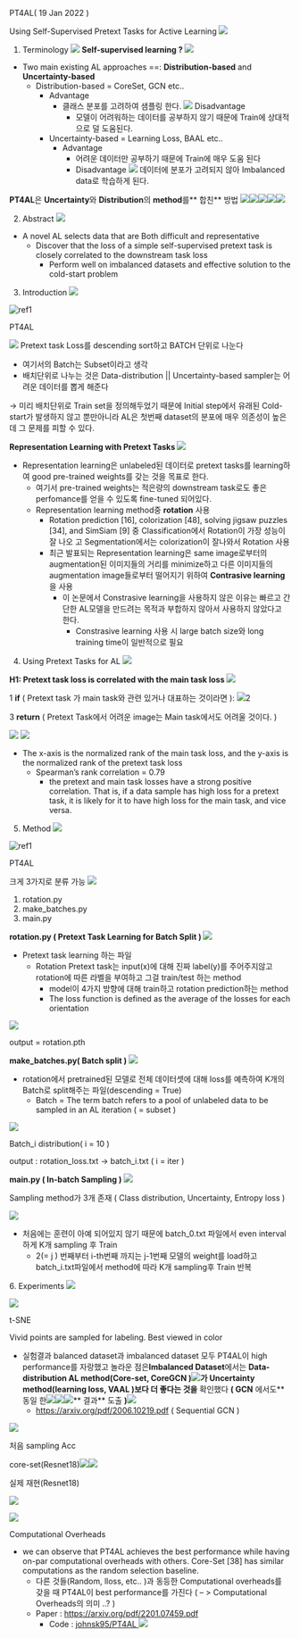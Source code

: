 ﻿PT4AL( 19 Jan 2022 )

Using Self-Supervised Pretext Tasks for Active Learning ![](assets/Aspose.Words.b692e171-d8a5-41de-b662-257c63a85462.001.png)

1. Terminology ![](assets/Aspose.Words.b692e171-d8a5-41de-b662-257c63a85462.002.png) **Self-supervised learning ? ![](assets/Aspose.Words.b692e171-d8a5-41de-b662-257c63a85462.003.png)**
- Two main existing AL approaches ==: **Distribution-based** and **Uncertainty-based**
  - Distribution-based = CoreSet, GCN etc..
    - Advantage
      - 클래스 분포를 고려하여 샘플링 한다. ![](assets/Aspose.Words.b692e171-d8a5-41de-b662-257c63a85462.004.png) Disadvantage
        - 모델이 어려워하는 데이터를 공부하지 않기 때문에 Train에 상대적으로 덜 도움된다.
    - Uncertainty-based = Learning Loss, BAAL etc..
      - Advantage
        - 어려운 데이터만 공부하기 때문에 Train에 매우 도움 된다
        - Disadvantage ![](assets/Aspose.Words.b692e171-d8a5-41de-b662-257c63a85462.005.png) 데이터에 분포가 고려되지 않아 Imbalanced data로 학습하게 된다.

**PT4AL**은 **Uncertainty**와 **Distribution**의 **method**를** 합친** 방법 ![](assets/Aspose.Words.b692e171-d8a5-41de-b662-257c63a85462.006.png)![](assets/Aspose.Words.b692e171-d8a5-41de-b662-257c63a85462.007.png)![](assets/Aspose.Words.b692e171-d8a5-41de-b662-257c63a85462.008.png)![](assets/Aspose.Words.b692e171-d8a5-41de-b662-257c63a85462.009.png)![](assets/Aspose.Words.b692e171-d8a5-41de-b662-257c63a85462.010.png)

2. Abstract  ![](assets/Aspose.Words.b692e171-d8a5-41de-b662-257c63a85462.011.png)
- A novel AL selects data that are Both difficult and representative
  - Discover that the loss of a simple self-supervised pretext task is closely correlated to the downstream task loss
    - Perform well on imbalanced datasets and effective solution to the cold-start problem
3. Introduction ![](assets/Aspose.Words.b692e171-d8a5-41de-b662-257c63a85462.012.png)

![ref1]

PT4AL

![](assets/Aspose.Words.b692e171-d8a5-41de-b662-257c63a85462.014.png) Pretext task Loss를 descending sort하고  BATCH 단위로 나눈다

- 여기서의 Batch는 Subset이라고 생각
- 배치단위로 나누는 것은 Data-distribution || Uncertainty-based sampler는 어려운 데이터를 뽑게 해준다

→ 미리 배치단위로 Train set을 정의해두었기 때문에 Initial step에서 유래된 Cold-start가 발생하지 않고 뿐만아니라 AL은 첫번째 dataset의 분포에 매우 의존성이 높은데 그 문제를 피할 수 있다.

**Representation Learning with Pretext Tasks ![](assets/Aspose.Words.b692e171-d8a5-41de-b662-257c63a85462.015.png)**

- Representation learning은 unlabeled된 데이터로 pretext tasks를 learning하여 good pre-trained weights를 갖는 것을 목표로 한다.
  - 여기서 pre-trained weights는 적은량의 downstream task로도 좋은 perfomance를 얻을 수 있도록 fine-tuned 되어있다.
  - Representation learning method중 **rotation** 사용 
    - Rotation prediction [16], colorization [48], solving jigsaw puzzles [34], and SimSiam [9] 중 Classification에서 Rotation이 가장 성능이 잘 나오 고 Segmentation에서는 colorization이 잘나와서 Rotation 사용
    - 최근 발표되는 Representation learning은 same image로부터의 augmentation된 이미지들의 거리를 minimize하고 다른 이미지들의 augmentation image들로부터 떨어지기 위하여 **Contrasive learning**을 사용
      - 이 논문에서 Constrasive learning을 사용하지 않은 이유는 빠르고 간단한 AL모델을 만드려는 목적과 부합하지 않아서 사용하지 않았다고 한다.
        - Constrasive learning 사용 시 large batch size와 long training time이 일반적으로 필요
4. Using Pretext Tasks for AL ![](assets/Aspose.Words.b692e171-d8a5-41de-b662-257c63a85462.016.png)

**H1: Pretext task loss is correlated with the main task loss ![](assets/Aspose.Words.b692e171-d8a5-41de-b662-257c63a85462.017.png)**

1 **if** ( Pretext task 가 main task와 관련 있거나 대표하는 것이라면 ): ![](assets/Aspose.Words.b692e171-d8a5-41de-b662-257c63a85462.018.png)2

3 **return** ( Pretext Task에서 어려운 image는 Main task에서도 어려울 것이다. )

![](assets/Aspose.Words.b692e171-d8a5-41de-b662-257c63a85462.019.jpeg) ![](assets/Aspose.Words.b692e171-d8a5-41de-b662-257c63a85462.020.png)

- The x-axis is the normalized rank of the main task loss, and the y-axis is the normalized rank of the pretext task loss
  - Spearman’s rank correlation = 0.79
    - the pretext and main task losses have a strong positive correlation. That is, if a data sample has high loss for a pretext task, it is likely for it to have high loss for the main task, and vice versa.
5. Method ![](assets/Aspose.Words.b692e171-d8a5-41de-b662-257c63a85462.021.png)

![ref1]

PT4AL

크게 3가지로 분류 가능 ![](assets/Aspose.Words.b692e171-d8a5-41de-b662-257c63a85462.022.png)

1. rotation.py
1. make\_batches.py
1. main.py

**rotation.py ( Pretext Task Learning for Batch Split ) ![](assets/Aspose.Words.b692e171-d8a5-41de-b662-257c63a85462.023.png)**

- Pretext task learning 하는 파일
  - Rotation Pretext task는 input(x)에 대해 진짜 label(y)를 주어주지않고 rotation에 따른 라벨을 부여하고 그걸 train/test 하는 method
    - model이 4가지 방향에 대해 train하고 rotation prediction하는 method
    - The loss function is defined as the average of the losses for each orientation

![](assets/Aspose.Words.b692e171-d8a5-41de-b662-257c63a85462.024.png)

output = rotation.pth

**make\_batches.py( Batch split ) ![](assets/Aspose.Words.b692e171-d8a5-41de-b662-257c63a85462.025.png)**

- rotation에서 pretrained된 모델로 전체 데이터셋에 대해 loss를 예측하여 K개의 Batch로 split해주는 파일(descending = True)
  - Batch = The term batch refers to a pool of unlabeled data to be sampled in an AL iteration ( = subset )

![](assets/Aspose.Words.b692e171-d8a5-41de-b662-257c63a85462.026.png)

Batch\_i distribution( i = 10 )

output : rotation\_loss.txt -> batch\_i.txt ( i = iter )

**main.py ( In-batch Sampling ) ![](assets/Aspose.Words.b692e171-d8a5-41de-b662-257c63a85462.027.png)**

Sampling method가 3개 존재 ( Class distribution, Uncertainty, Entropy loss )

![](assets/Aspose.Words.b692e171-d8a5-41de-b662-257c63a85462.028.png)

- 처음에는 훈련이 아예 되어있지 않기 때문에 batch\_0.txt 파일에서 even interval 하게 K개 sampling 후 Train
  - 2(= j ) 번째부터 i-th번째 까지는 j-1번째 모델의 weight를 load하고 batch\_i.txt파일에서 method에 따라 K개 sampling후 Train 반복

6\. Experiments ![](assets/Aspose.Words.b692e171-d8a5-41de-b662-257c63a85462.029.png)

![](assets/Aspose.Words.b692e171-d8a5-41de-b662-257c63a85462.030.jpeg)

t-SNE

Vivid points are sampled for labeling. Best viewed in color

- 실험결과 balanced dataset과 imbalanced dataset 모두 PT4AL이 high performance를 자랑했고 놀라운 점은**Imbalanced Dataset**에서는 **Data- distribution AL method(Core-set, CoreGCN )![](assets/Aspose.Words.b692e171-d8a5-41de-b662-257c63a85462.031.png)**가 **Uncertainty method(learning loss, VAAL )**보다** 더** 좋다는** 것을** 확인했다 **( GCN** 에서도** 동일 한![](assets/Aspose.Words.b692e171-d8a5-41de-b662-257c63a85462.032.png)![](assets/Aspose.Words.b692e171-d8a5-41de-b662-257c63a85462.033.png)![](assets/Aspose.Words.b692e171-d8a5-41de-b662-257c63a85462.034.png)** 결과** 도출 **)![](assets/Aspose.Words.b692e171-d8a5-41de-b662-257c63a85462.035.png)**
  - <https://arxiv.org/pdf/2006.10219.pdf> ( Sequential GCN )

![](assets/Aspose.Words.b692e171-d8a5-41de-b662-257c63a85462.036.png)

처음 sampling Acc

core-set(Resnet18)![](assets/Aspose.Words.b692e171-d8a5-41de-b662-257c63a85462.037.jpeg)![](assets/Aspose.Words.b692e171-d8a5-41de-b662-257c63a85462.038.jpeg)

실제 재현(Resnet18)

![](assets/Aspose.Words.b692e171-d8a5-41de-b662-257c63a85462.039.jpeg)

![](assets/Aspose.Words.b692e171-d8a5-41de-b662-257c63a85462.040.png)

Computational Overheads

- we can observe that PT4AL achieves the best performance while having on-par computational overheads with others. Core-Set [38] has similar computations as the random selection baseline.
  - 다른 것들(Random, lloss, etc.. )과 동등한 Computational overheads를 갖을 때 PT4AL이 best performance를 가진다 ( – > Computational Overheads의 의미 ..? )
  - Paper : <https://arxiv.org/pdf/2201.07459.pdf>
    - Code : [ johnsk95/PT4AL ](https://github.com/johnsk95/pt4al)![](assets/Aspose.Words.b692e171-d8a5-41de-b662-257c63a85462.041.png)

[ref1]: assets/Aspose.Words.b692e171-d8a5-41de-b662-257c63a85462.013.png
